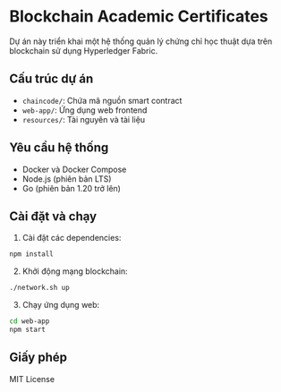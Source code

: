 # Blockchain Academic Certificates

Dự án này triển khai một hệ thống quản lý chứng chỉ học thuật dựa trên blockchain sử dụng Hyperledger Fabric.

## Cấu trúc dự án

- `chaincode/`: Chứa mã nguồn smart contract
- `web-app/`: Ứng dụng web frontend
- `resources/`: Tài nguyên và tài liệu

## Yêu cầu hệ thống

- Docker và Docker Compose
- Node.js (phiên bản LTS)
- Go (phiên bản 1.20 trở lên)

## Cài đặt và chạy

1. Cài đặt các dependencies:
```bash
npm install
```

2. Khởi động mạng blockchain:
```bash
./network.sh up
```

3. Chạy ứng dụng web:
```bash
cd web-app
npm start
```

## Giấy phép

MIT License 